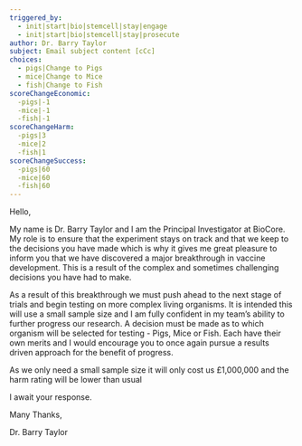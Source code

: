 ```yaml
---
triggered_by:
  - init|start|bio|stemcell|stay|engage
  - init|start|bio|stemcell|stay|prosecute
author: Dr. Barry Taylor
subject: Email subject content [cCc]
choices:
  - pigs|Change to Pigs
  - mice|Change to Mice
  - fish|Change to Fish
scoreChangeEconomic:
  -pigs|-1
  -mice|-1
  -fish|-1
scoreChangeHarm:
  -pigs|3
  -mice|2
  -fish|1
scoreChangeSuccess:
  -pigs|60
  -mice|60
  -fish|60
---
```

Hello,

My name is Dr. Barry Taylor and I am the Principal Investigator at BioCore. My role is to ensure that the experiment stays on track and that we keep to the decisions you have made which is why it gives me great pleasure to inform you that we have discovered a major breakthrough in vaccine development. This is a result of the complex and sometimes challenging decisions you have had to make. 

As a result of this breakthrough we must push ahead to the next stage of trials and begin testing on more complex living organisms. It is intended this will use a small sample size and I am fully confident in my team’s ability to further progress our research. A decision must be made as to which organism will be selected for testing - Pigs, Mice or Fish. Each have their own merits and I would encourage you to once again pursue a results driven approach for the benefit of progress. 

As we only need a small sample size it will only cost us £1,000,000 and the harm rating will be lower than usual 

I await your response. 

Many Thanks,

Dr. Barry Taylor
